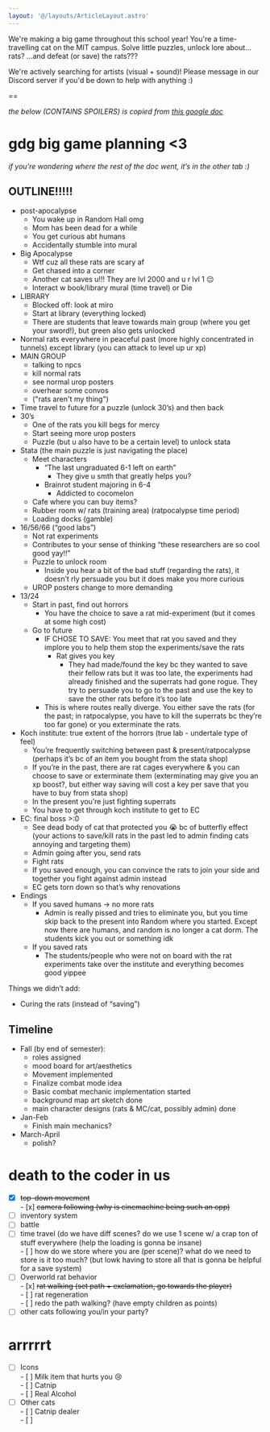 ```yaml
---
layout: '@/layouts/ArticleLayout.astro'
---
```

We're making a big game throughout this school year! You're a time-travelling cat on the MIT campus. Solve little puzzles, unlock lore about... rats? ...and defeat (or save) the rats???

We're actively searching for artists (visual + sound)! Please message in our Discord server if you'd be down to help with anything :)

==

<i>the below (CONTAINS SPOILERS) is copied from <a href="https://docs.google.com/document/d/18VdDZ2JS6ZWPE30EuyVCmnX8UbxfnrBmV3n7J5d_mT8/edit?tab=t.0">this google doc</a></i>

# gdg big game planning \<3

_if you’re wondering where the rest of the doc went, it’s in the other tab :)_

## OUTLINE\!\!\!\!\!

- post-apocalypse
  - You wake up in Random Hall omg
  - Mom has been dead for a while
  - You get curious abt humans
  - Accidentally stumble into mural
- Big Apocalypse
  - Wtf cuz all these rats are scary af
  - Get chased into a corner
  - Another cat saves u\!\!\! They are lvl 2000 and u r lvl 1 😔
  - Interact w book/library mural (time travel) or Die
- LIBRARY
  - Blocked off: look at miro
  - Start at library (everything locked)
  - There are students that leave towards main group (where you get your sword\!), but green also gets unlocked
- Normal rats everywhere in peaceful past (more highly concentrated in tunnels) except library (you can attack to level up ur xp)
- MAIN GROUP
  - talking to npcs
  - kill normal rats
  - see normal urop posters
  - overhear some convos
  - ("rats aren't my thing")
- Time travel to future for a puzzle (unlock 30’s) and then back
- 30’s
  - One of the rats you kill begs for mercy
  - Start seeing more urop posters
  - Puzzle (but u also have to be a certain level) to unlock stata
- Stata (the main puzzle is just navigating the place)
  - Meet characters
    - “The last ungraduated 6-1 left on earth”
      - They give u smth that greatly helps you?
    - Brainrot student majoring in 6-4
      - Addicted to cocomelon
  - Cafe where you can buy items?
  - Rubber room w/ rats (training area) (ratpocalypse time period)
  - Loading docks (gamble)
- 16/56/66 (“good labs”)
  - Not rat experiments
  - Contributes to your sense of thinking “these researchers are so cool good yay\!\!”
  - Puzzle to unlock room
    - Inside you hear a bit of the bad stuff (regarding the rats), it doesn’t rly persuade you but it does make you more curious
  - UROP posters change to more demanding
- 13/24
  - Start in past, find out horrors
    - You have the choice to save a rat mid-experiment (but it comes at some high cost)
  - Go to future
    - IF CHOSE TO SAVE: You meet that rat you saved and they implore you to help them stop the experiments/save the rats
      - Rat gives you key
        - They had made/found the key bc they wanted to save their fellow rats but it was too late, the experiments had already finished and the superrats had gone rogue. They try to persuade you to go to the past and use the key to save the other rats before it’s too late
    - This is where routes really diverge. You either save the rats (for the past; in ratpocalypse, you have to kill the superrats bc they’re too far gone) or you exterminate the rats.
- Koch institute: true extent of the horrors (true lab \- undertale type of feel)
  - You’re frequently switching between past & present/ratpocalypse (perhaps it’s bc of an item you bought from the stata shop)
  - If you’re in the past, there are rat cages everywhere & you can choose to save or exterminate them (exterminating may give you an xp boost?, but either way saving will cost a key per save that you have to buy from stata shop)
  - In the present you’re just fighting superrats
  - You have to get through koch institute to get to EC
- EC: final boss \>:0
  - See dead body of cat that protected you 😭 bc of butterfly effect (your actions to save/kill rats in the past led to admin finding cats annoying and targeting them)
  - Admin going after you, send rats
  - Fight rats
  - If you saved enough, you can convince the rats to join your side and together you fight against admin instead
  - EC gets torn down so that’s why renovations
- Endings
  - If you saved humans → no more rats
    - Admin is really pissed and tries to eliminate you, but you time skip back to the present into Random where you started. Except now there are humans, and random is no longer a cat dorm. The students kick you out or something idk
  - If you saved rats
    - The students/people who were not on board with the rat experiments take over the institute and everything becomes good yippee

Things we didn’t add:

- Curing the rats (instead of “saving”)

## Timeline

- Fall (by end of semester):
  - roles assigned
  - mood board for art/aesthetics
  - Movement implemented
  - Finalize combat mode idea
  - Basic combat mechanic implementation started
  - background map art sketch done
  - main character designs (rats & MC/cat, possibly admin) done
- Jan-Feb
  - Finish main mechanics?
- March-April
  - polish?

# death to the coder in us

- [x] ~~top-down movement~~  
       - [x] ~~camera following (why is cinemachine being such an opp)~~
- [ ] inventory system
- [ ] battle
- [ ] time travel (do we have diff scenes? do we use 1 scene w/ a crap ton of stuff everywhere (help the loading is gonna be insane)  
       - [ ] how do we store where you are (per scene)? what do we need to store is it too much? (but lowk having to store all that is gonna be helpful for a save system)
- [ ] Overworld rat behavior  
       - [x] ~~rat walking (set path \+ exclamation, go towards the player)~~  
       - [ ] rat regeneration  
       - [ ] redo the path walking? (have empty children as points)
- [ ] other cats following you/in your party?

# arrrrrt

- [ ] Icons  
       - [ ] Milk item that hurts you 😢  
       - [ ] Catnip  
       - [ ] Real Alcohol
- [ ] Other cats  
       - [ ] Catnip dealer  
       - [ ]
